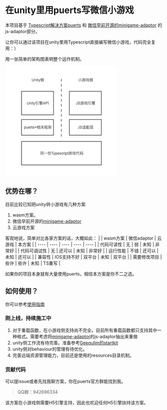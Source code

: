 # 在unity里用puerts写微信小游戏

本项目基于 [Typescript解决方案puerts](https://github.com/Tencent/puerts) 和 [微信早前开源的minigame-adaptor](https://github.com/wechat-miniprogram/minigame-adaptor) 的js-adaptor部分。

让你可以通过该项目在unity里用Typescript直接编写微信小游戏，代码完全复用：）

用一张简单的架构图表明整个运作机制。

![arch](./doc/arch.png)


## 优势在哪？
目前比较已知把unity转小游戏有几种方案
1. wasm方案。
2. 微信早前开源的[minigame-adaptor](https://github.com/wechat-miniprogram/minigame-adaptor)
3. 云游戏方案

客观地说，简单对比各家方案的话，大概如此：
|               |  wasm方案   | 微信adaptor  |  云游戏    | 本方案  |
| ----          |  ----      | ----         |  ----     | ----   |
| 代码可读性      | 无         | 弱           | 未知       | 非常好  |
| 代码可调试性    | 无          | 还可以       | 未知       | 非常好  |
| 运行性能       | 不错        | 还可以          | 未知     | 还可以  |
| 兼容性         | IOS支持不好  | 双平台       | 未知       | 双平台  |
| 需要修改项目  | 些许         | 些许       | 未知        | TS重写 |

如果你的项目本身就有大量使用puerts，相信本方案是你不二之选。

## 如何使用？
你可以参考[使用指南](./doc/quickstart.md)

### 刚上线，持续施工中
1. 对于重载函数，在小游戏侧支持尚不完全。目前所有重载函数都只支持其中一种格式。需要考虑将[minigame-adaptor](https://github.com/wechat-miniprogram/minigame-adaptor)的js-adaptor抽出来重做
2. unity侧工作流有待完善。准备参考[Geequlim的startkit](https://github.com/Geequlim/puerts-starter-kit)
3. unity侧对behaviour的管理有待优化。
4. 完善远端资源管理能力，目前还是使用的resources目录机制。

### 贡献代码
可以提issue或者先找我聊方案，你在puerts官方群能找到我。
> QQ群：942696334

该方案在小游戏侧需要H5引擎支持，因此也欢迎任何H5引擎扶持该方案。